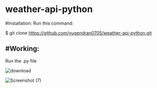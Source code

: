# weather-api-python
 
#Installation:
Run this command:

$ git clone https://github.com/yugendran0705/weather-api-python.git

#Working:
-------------------------------
Run the .py file

![download](https://github.com/yugendran0705/weather-api-python/assets/116646226/b88488a5-d529-4e46-9b1f-49f7a301fb1a)


![Screenshot (7)](https://github.com/yugendran0705/weather-api-python/assets/116646226/4d1c9744-a5cd-4895-b64a-b0080ff228c6)
